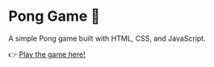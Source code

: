 # Pong Game 🏓  

A simple Pong game built with HTML, CSS, and JavaScript.  

👉 [Play the game here!](https://moussi0amine.github.io/pong_game/)
